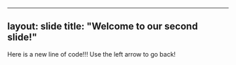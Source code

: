 ---
layout: slide
title: "Welcome to our second slide!"
--
Here is a new line of code!!!
Use the left arrow to go back!
